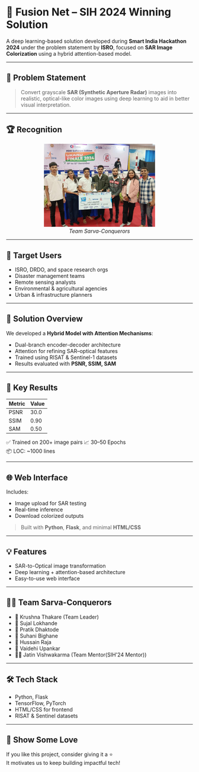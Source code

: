 # 🎯 Fusion Net – SIH 2024 Winning Solution

A deep learning-based solution developed during **Smart India Hackathon 2024** under the problem statement by **ISRO**, focused on **SAR Image Colorization** using a hybrid attention-based model.

---

## 🚀 Problem Statement

> Convert grayscale **SAR (Synthetic Aperture Radar)** images into realistic, optical-like color images using deep learning to aid in better visual interpretation.

---

## 🏆 Recognition

<p align="center">
  <img src="win.jpg" width="300"/>
  <br/>
  <em>Team Sarva-Conquerors</em>
</p>

---

## 👤 Target Users

- ISRO, DRDO, and space research orgs  
- Disaster management teams  
- Remote sensing analysts  
- Environmental & agricultural agencies  
- Urban & infrastructure planners  

---

## 🧠 Solution Overview

We developed a **Hybrid Model with Attention Mechanisms**:
- Dual-branch encoder-decoder architecture
- Attention for refining SAR–optical features
- Trained using RISAT & Sentinel-1 datasets
- Results evaluated with **PSNR, SSIM, SAM**

---

## 🧪 Key Results

| Metric | Value |
|--------|-------|
| PSNR   | 30.0  |
| SSIM   | 0.90  |
| SAM    | 0.50  |

✅ Trained on 200+ image pairs
📈 30–50 Epochs  
📦 LOC: ~1000 lines  

---

## 🌐 Web Interface

Includes:
- Image upload for SAR testing
- Real-time inference
- Download colorized outputs

> Built with **Python**, **Flask**, and minimal **HTML/CSS**

---

## 💡 Features

- SAR-to-Optical image transformation  
- Deep learning + attention-based architecture  
- Easy-to-use web interface  

---

## 👨‍💻 Team Sarva-Conquerors

- 🧠 Krushna Thakare (Team Leader)  
- 🧠 Sujal Lokhande  
- 🧠 Pratik Dhaktode  
- 🧠 Suhani Bighane  
- 🧠 Hussain Raja  
- 🧠 Vaidehi Upankar
- 🧑‍🏫 Jatin Vishwakarma (Team Mentor(SIH'24 Mentor))

---

## 🛠 Tech Stack

- Python, Flask  
- TensorFlow, PyTorch  
- HTML/CSS for frontend  
- RISAT & Sentinel datasets  

---

## 🌟 Show Some Love

If you like this project, consider giving it a ⭐  
It motivates us to keep building impactful tech!


